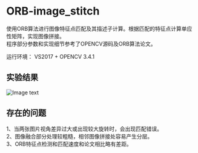 # ORB-image_stitch
使用ORB算法进行图像特征点匹配及其描述子计算。根据匹配的特征点计算单应性矩阵，实现图像拼接。  
程序部分参数和实现细节参考了OPENCV源码及ORB算法论文。  

运行环境： VS2017 + OPENCV 3.4.1
## 实验结果
![Image text](https://github.com/JunFenngZhi/ORB-image_stitching/blob/master/results/result1_b.jpg)

## 存在的问题
1、当两张图片视角差异过大或出现较大旋转时，会出现匹配错误。  
2、图像融合部分处理较粗糙，相邻图像拼接处容易产生分层。  
3、ORB特征点检测和匹配速度和论文相比略有差距。
